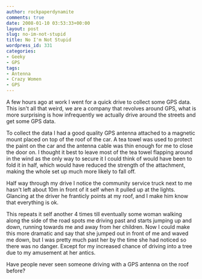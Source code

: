 ```yaml
---
author: rockpaperdynamite
comments: true
date: 2008-01-10 03:53:33+00:00
layout: post
slug: no-im-not-stupid
title: No I'm Not Stupid
wordpress_id: 331
categories:
- Geeky
- GPS
tags:
- Antenna
- Crazy Women
- GPS
---
```


A few hours ago at work I went for a quick drive to collect some GPS data. This isn't all that weird, we are a company that revolves around GPS, what is more surprising is how infrequently we actually drive around the streets and get some GPS data.

To collect the data I had a good quality GPS antenna attached to a magnetic mount placed on top of the roof of the car. A tea towel was used to protect the paint on the car and the antenna cable was thin enough for me to close the door on. I thought it best to leave most of the tea towel flapping around in the wind as the only way to secure it I could think of would have been to fold it in half, which would have reduced the strength of the attachment, making the whole set up much more likely to fall off.

Half way through my drive I notice the community service truck next to me hasn't left about 10m in front of it self when it pulled up at the lights. Glancing at the driver he franticly points at my roof, and I make him know that everything is ok.

This repeats it self another 4 times till eventually some woman walking along the side of the road spots me driving past and starts jumping up and down, running towards me and away from her children. Now I could make this more dramatic and say that she jumped out in front of me and waved me down, but I was pretty much past her by the time she had noticed so there was no danger. Except for my increased chance of driving into a tree due to my amusement at her antics.

Have people never seen someone driving with a GPS antenna on the roof before?
